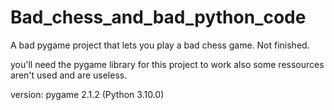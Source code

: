 # Bad_chess_and_bad_python_code
A bad pygame project that lets you play a bad chess game. Not finished.

you'll need the pygame library for this project to work
also some ressources aren't used and are useless.

version:
  pygame 2.1.2 (Python 3.10.0)
